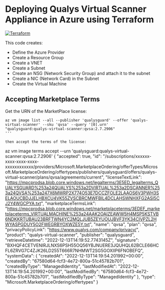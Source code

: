 # Deploying Qualys Virtual Scanner Appliance in Azure using Terraform
[![Terraform](https://img.shields.io/badge/terraform-v1.3+-blue.svg)](https://www.terraform.io/downloads.html)

This code creates:

- Define the Azure Provider
- Create a Resource Group
- Create a VNET
- Create a Subnet
- Create an NSG (Network Security Group) and attach it to the subnet 
- Create a NIC (Network Card) in the Subnet
- Create the Virtual Machine

## Accepting Marketplace Terms

Get the URN of the MarketPlace license:

```
az vm image list --all --publisher 'qualysguard' --offer 'qualys-virtual-scanner' --sku 'qvsa' --query '[0].urn' 
"qualysguard:qualys-virtual-scanner:qvsa:2.7.2906"
'''

then accept the terms of the license:

```
az vm image terms accept --urn 'qualysguard:qualys-virtual-scanner:qvsa:2.7.2906'
{
  "accepted": true,
  "id": "/subscriptions/xxxxxx-xxxx-xxxx-xxxx-xxxxxxxxxxxx/providers/Microsoft.MarketplaceOrdering/offerTypes/Microsoft.MarketplaceOrdering/offertypes/publishers/qualysguard/offers/qualys-virtual-scanner/plans/qvsa/agreements/current",
  "licenseTextLink": "https://mpcprodsa.blob.core.windows.net/legalterms/3E5ED_legalterms_QUALYSGUARD%253a24QUALYS%253a2DVIRTUAL%253a2DSCANNER%253a24QVSA%253a247X6MWRP2X774O53E7DCCZFOLE2LAAOS6V3PWH3SELAOUCBDJJELHBXCU4VK55ZVSCBRCMWFBIL4DCLAHSWNHXFG2ASI5CJ2Y4WGCPYA.txt",
  "marketplaceTermsLink": "https://mpcprodsa.blob.core.windows.net/marketplaceterms/3EDEF_marketplaceterms_VIRTUALMACHINE%253a24AAK2OAIZEAWW5H4MSP5KSTVB6NDKKRTUBAU23BRFTWN4YC2MQLJUB5ZEYUOUJBVF3YK34CIVPZL2HWYASPGDUY5O2FWEGRBYOXWZE5Y.txt",
  "name": "qvsa",
  "plan": "qvsa",
  "privacyPolicyLink": "https://www.qualys.com/company/privacy/",
  "product": "qualys-virtual-scanner",
  "publisher": "qualysguard",
  "retrieveDatetime": "2022-12-13T14:19:52.7743145Z",
  "signature": "BXHQF4CETVENIRJLNXS6PSH55OQ56YBJNUERE3JQUHQL62BCLE66HCFL6ZRVG7C4ZJK26LD255T666R7NHMWT2SG5GOXIIP6FNOBEFQ",
  "systemData": {
    "createdAt": "2022-12-13T14:19:54.201992+00:00",
    "createdBy": "67580d64-fcf3-4e72-800a-51c45782b701",
    "createdByType": "ManagedIdentity",
    "lastModifiedAt": "2022-12-13T14:19:54.201992+00:00",
    "lastModifiedBy": "67580d64-fcf3-4e72-800a-51c45782b701",
    "lastModifiedByType": "ManagedIdentity"
  },
  "type": "Microsoft.MarketplaceOrdering/offertypes"
}
```
